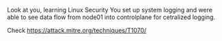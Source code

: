 Look at you, learning Linux Security
You set up system logging and were able to see data flow from node01 into controlplane for cetralized logging.

Check https://attack.mitre.org/techniques/T1070/